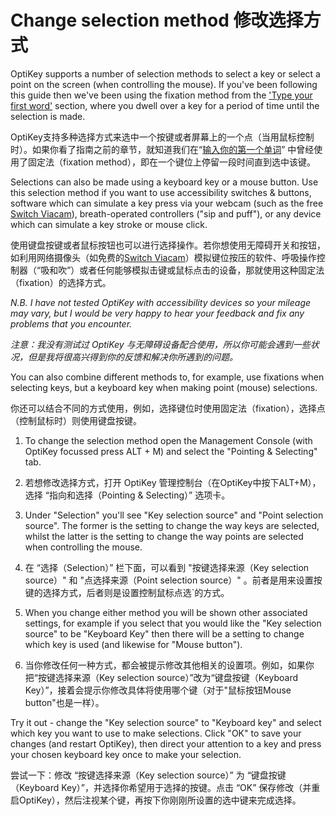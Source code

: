 Change selection method
修改选择方式
======

OptiKey supports a number of selection methods to select a key or select a point on the screen (when controlling the mouse). If you've been following this guide then we've been using the fixation method from the ['Type your first word'](https://github.com/JuliusSweetland/OptiKey/wiki/User-Guide#type-your-first-word) section, where you dwell over a key for a period of time until the selection is made.

OptiKey支持多种选择方式来选中一个按键或者屏幕上的一个点（当用鼠标控制时）。如果你看了指南之前的章节，就知道我们在“[输入你的第一个单词](https://github.com/JuliusSweetland/OptiKey/wiki/User-Guide#type-your-first-word)” 中曾经使用了固定法（fixation method），即在一个键位上停留一段时间直到选中该键。

Selections can also be made using a keyboard key or a mouse button. Use this selection method if you want to use accessibility switches & buttons, software which can simulate a key press via your webcam (such as the free [Switch Viacam](http://sviacam.sourceforge.net/)), breath-operated controllers ("sip and puff"), or any device which can simulate a key stroke or mouse click. 

使用键盘按键或者鼠标按钮也可以进行选择操作。若你想使用无障碍开关和按钮，如利用网络摄像头（如免费的[Switch Viacam](http://sviacam.sourceforge.net/)）模拟键位按压的软件、呼吸操作控制器（“吸和吹”）或者任何能够模拟击键或鼠标点击的设备，那就使用这种固定法（fixation）的选择方式。

*N.B. I have not tested OptiKey with accessibility devices so your mileage may vary, but I would be very happy to hear your feedback and fix any problems that you encounter.*  

*注意：我没有测试过 OptiKey 与无障碍设备配合使用，所以你可能会遇到一些状况，但是我将很高兴得到你的反馈和解决你所遇到的问题。*

You can also combine different methods to, for example, use fixations when selecting keys, but a keyboard key when making point (mouse) selections. 

你还可以结合不同的方式使用，例如，选择键位时使用固定法（fixation），选择点（控制鼠标时）则使用键盘按键。

  1. To change the selection method open the Management Console (with OptiKey focussed press ALT + M) and select the "Pointing & Selecting" tab.  
  
  1. 若想修改选择方式，打开 OptiKey 管理控制台（在OptiKey中按下ALT+M），选择 “指向和选择（Pointing & Selecting）” 选项卡。

  2. Under "Selection" you'll see "Key selection source" and "Point selection source". The former is the setting to change the way keys are selected, whilst the latter is the setting to change the way points are selected when controlling the mouse.  
  
  2. 在 “选择（Selection）” 栏下面，可以看到 "按键选择来源（Key selection source）" 和 "点选择来源（Point selection source）" 。前者是用来设置按键的选择方式，后者则是设置控制鼠标点选`的方式。

  3. When you change either method you will be shown other associated settings, for example if you select that you would like the "Key selection source" to be "Keyboard Key" then there will be a setting to change which key is used (and likewise for "Mouse button").  
  
  3. 当你修改任何一种方式，都会被提示修改其他相关的设置项。例如，如果你把“按键选择来源（Key selection source）”改为“键盘按键（Keyboard Key）”，接着会提示你修改具体将使用哪个键（对于"鼠标按钮Mouse button"也是一样）。

Try it out - change the "Key selection source" to "Keyboard key" and select which key you want to use to make selections. Click "OK" to save your changes (and restart OptiKey), then direct your attention to a key and press your chosen keyboard key once to make your selection. 
 
尝试一下：修改 “按键选择来源（Key selection source）” 为 “键盘按键（Keyboard Key）”，并选择你希望用于选择的按键。点击 “OK” 保存修改（并重启OptiKey），然后注视某个键，再按下你刚刚所设置的选中键来完成选择。  


